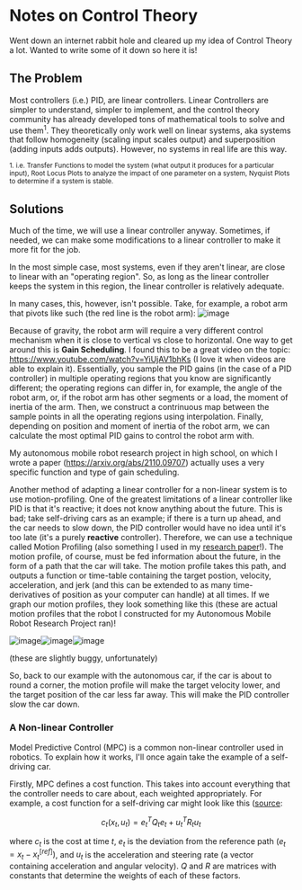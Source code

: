 # Notes on Control Theory

Went down an internet rabbit hole and cleared up my idea of Control Theory a lot. Wanted to write some of it down so here it is!

## The Problem
Most controllers (i.e.) PID, are linear controllers. Linear Controllers are simpler to understand, simpler to implement, and the control theory community has already developed tons of mathematical tools to solve and use them<sup>1</sup>. They theoretically only work well on linear systems, aka systems that follow homogeneity (scaling input scales output) and superposition (adding inputs adds outputs). However, no systems in real life are this way.

<sup>1. i.e. Transfer Functions to model the system (what output it produces for a particular input), Root Locus Plots to analyze the impact of one parameter on a system, Nyquist Plots to determine if a system is stable.</sup>

## Solutions

Much of the time, we will use a linear controller anyway. Sometimes, if needed, we can make some modifications to a linear controller to make it more fit for the job.

In the most simple case, most systems, even if they aren't linear, are close to linear with an "operating region". So, as long as the linear controller keeps the system in this region, the linear controller is relatively adequate.

In many cases, this, however, isn't possible. Take, for example, a robot arm that pivots like such (the red line is the robot arm): 
![image](https://user-images.githubusercontent.com/35478698/216101624-d525733e-6538-45ff-97d6-e04b4114ad5a.png)

Because of gravity, the robot arm will require a very different control mechanism when it is close to vertical vs close to horizontal. One way to get around this is **Gain Scheduling**. I found this to be a great video on the topic: https://www.youtube.com/watch?v=YiUjAV1bhKs (I love it when videos are able to explain it). Essentially, you sample the PID gains (in the case of a PID controller) in multiple operating regions that you know are significantly different; the operating regions can differ in, for example, the angle of the robot arm, or, if the robot arm has other segments or a load, the moment of inertia of the arm. Then, we construct a contrinuous map between the sample points in all the operating regions using interpolation. Finally, depending on position and moment of inertia of the robot arm, we can calculate the most optimal PID gains to control the robot arm with.

My autonomous mobile robot research project in high school, on which I wrote a paper (https://arxiv.org/abs/2110.09707) actually uses a very specific function and type of gain scheduling.

Another method of adapting a linear controller for a non-linear system is to use motion-profiling. One of the greatest limitations of a linear controller like PID is that it's reactive; it does not know anything about the future. This is bad; take self-driving cars as an example; if there is a turn up ahead, and the car needs to slow down, the PID controller would have no idea until it's too late (it's a purely **reactive** controller). Therefore, we can use a technique called Motion Profiling (also something I used in my [research paper](https://arxiv.org/abs/2110.09707)!). The motion profile, of course, must be fed information about the future, in the form of a path that the car will take. The motion profile takes this path, and outputs a function or time-table containing the target postion, velocity, acceleration, and jerk (and this can be extended to as many time-derivatives of position as your computer can handle) at all times. If we graph our motion profiles, they look something like this (these are actual motion profiles that the robot I constructed for my Autonomous Mobile Robot Research Project ran)!

![image](https://user-images.githubusercontent.com/35478698/216105190-fc8275f4-ae16-4073-b732-794f09f965aa.png)![image](https://user-images.githubusercontent.com/35478698/216105244-6c7269a7-96cb-4a1b-b510-255d8aa9ba92.png)![image](https://user-images.githubusercontent.com/35478698/216105265-956f573c-102e-4e42-89bd-60476241c5b8.png)

(these are slightly buggy, unfortunately)

So, back to our example with the autonomous car, if the car is about to round a corner, the motion profile will make the target velocity lower, and the target position of the car less far away. This will make the PID controller slow the car down. 

### A Non-linear Controller
Model Predictive Control (MPC) is a common non-linear controller used in robotics. To explain how it works, I'll once again take the example of a self-driving car.

Firstly, MPC defines a cost function. This takes into account everything that the controller needs to care about, each weighted appropriately. For example, a cost function for 
a self-driving car might look like this ([source](https://www.youtube.com/watch?v=XaD8Lngfkzk):

$$ c_t(x_t, u_t) = e^T_t Q_t e_t + u^T_t R_t u_t $$

where $c_t$ is the cost at time $t$, $e_t$ is the deviation from the reference path $(e_t = x_t - x^[ref]_t)$, and $u_t$ is the acceleration and steering rate (a vector containing  acceleration and angular velocity). $Q$ and $R$ are matrices with constants that determine the weights of each of these factors.
